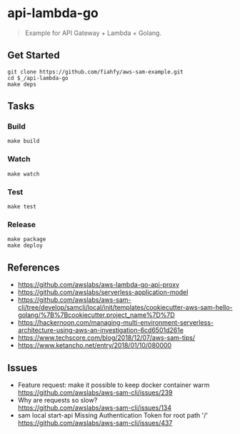 # api-lambda-go
> Example for API Gateway + Lambda + Golang.


## Get Started
```
git clone https://github.com/fiahfy/aws-sam-example.git
cd $_/api-lambda-go
make deps
```


## Tasks
### Build
```
make build
```

### Watch
```
make watch
```

### Test
```
make test
```

### Release
```
make package
make deploy
```


## References
* https://github.com/awslabs/aws-lambda-go-api-proxy
* https://github.com/awslabs/serverless-application-model
* https://github.com/awslabs/aws-sam-cli/tree/develop/samcli/local/init/templates/cookiecutter-aws-sam-hello-golang/%7B%7Bcookiecutter.project_name%7D%7D
* https://hackernoon.com/managing-multi-environment-serverless-architecture-using-aws-an-investigation-6cd6501d261e
* https://www.techscore.com/blog/2018/12/07/aws-sam-tips/
* https://www.ketancho.net/entry/2018/01/10/080000


## Issues
* Feature request: make it possible to keep docker container warm  
https://github.com/awslabs/aws-sam-cli/issues/239
* Why are requests so slow?  
https://github.com/awslabs/aws-sam-cli/issues/134
* sam local start-api Missing Authentication Token for root path '/'  
https://github.com/awslabs/aws-sam-cli/issues/437
